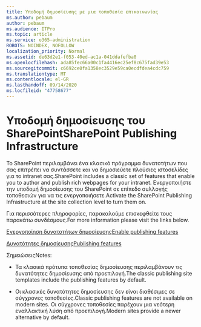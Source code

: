 ```yaml
---
title: Υποδομή δημοσίευσης με μια τοποθεσία επικοινωνίας
ms.author: pebaum
author: pebaum
ms.audience: ITPro
ms.topic: article
ms.service: o365-administration
ROBOTS: NOINDEX, NOFOLLOW
localization_priority: Normal
ms.assetid: de63d2e1-f053-40ed-ac1a-041ddafefba0
ms.openlocfilehash: ada85fec66a00c1fa4416ec25ef8c675fad39e53
ms.sourcegitcommit: c6692ce0fa1358ec3529e59ca0ecdfdea4cdc759
ms.translationtype: MT
ms.contentlocale: el-GR
ms.lasthandoff: 09/14/2020
ms.locfileid: "47758677"
---
```

# <a name="sharepoint-publishing-infrastructure"></a><span data-ttu-id="ef3bb-102">Υποδομή δημοσίευσης του SharePoint</span><span class="sxs-lookup"><span data-stu-id="ef3bb-102">SharePoint Publishing Infrastructure</span></span>


<span data-ttu-id="ef3bb-103">Το SharePoint περιλαμβάνει ένα κλασικό πρόγραμμα δυνατοτήτων που σας επιτρέπει να συντάσσετε και να δημοσιεύετε πλούσιες ιστοσελίδες για το intranet σας.</span><span class="sxs-lookup"><span data-stu-id="ef3bb-103">SharePoint includes a classic set of features that enable you to author and publish rich webpages for your intranet.</span></span> <span data-ttu-id="ef3bb-104">Ενεργοποιήστε την υποδομή δημοσίευσης του SharePoint σε επίπεδο συλλογής τοποθεσιών για να τις ενεργοποιήσετε.</span><span class="sxs-lookup"><span data-stu-id="ef3bb-104">Activate the SharePoint Publishing Infrastructure at the site collection level to turn them on.</span></span>

<span data-ttu-id="ef3bb-105">Για περισσότερες πληροφορίες, παρακαλούμε επισκεφθείτε τους παρακάτω συνδέσμους.</span><span class="sxs-lookup"><span data-stu-id="ef3bb-105">For more information please visit the links below.</span></span>

[<span data-ttu-id="ef3bb-106">Ενεργοποίηση δυνατοτήτων δημοσίευσης</span><span class="sxs-lookup"><span data-stu-id="ef3bb-106">Enable publishing features</span></span>](https://support.office.com/article/Enable-publishing-features-479677A6-8B33-4AC7-907D-071C1C7E4518)

[<span data-ttu-id="ef3bb-107">Δυνατότητες δημοσίευσης</span><span class="sxs-lookup"><span data-stu-id="ef3bb-107">Publishing features</span></span>](https://support.office.com/article/Features-enabled-in-a-SharePoint-Online-publishing-site-3AB3810C-3C2C-4361-9D0E-0CBE666EA0B0?wt.mc_id=O365_Portal_MMaven#__toc336865553)

<span data-ttu-id="ef3bb-108">Σημειώσεις</span><span class="sxs-lookup"><span data-stu-id="ef3bb-108">Notes:</span></span>

- <span data-ttu-id="ef3bb-109">Τα κλασικά πρότυπα τοποθεσίας δημοσίευσης περιλαμβάνουν τις δυνατότητες δημοσίευσης από προεπιλογή.</span><span class="sxs-lookup"><span data-stu-id="ef3bb-109">The classic publishing site templates include the publishing features by default.</span></span>

- <span data-ttu-id="ef3bb-110">Οι κλασικές δυνατότητες δημοσίευσης δεν είναι διαθέσιμες σε σύγχρονες τοποθεσίες.</span><span class="sxs-lookup"><span data-stu-id="ef3bb-110">Classic publishing features are not available on modern sites.</span></span> <span data-ttu-id="ef3bb-111">Οι σύγχρονες τοποθεσίες παρέχουν μια νεότερη εναλλακτική λύση από προεπιλογή.</span><span class="sxs-lookup"><span data-stu-id="ef3bb-111">Modern sites provide a newer alternative by default.</span></span>

